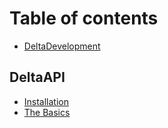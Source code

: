 # Table of contents

* [DeltaDevelopment](README.md)

## DeltaAPI

* [Installation](deltaapi/install.md)
* [The Basics](deltaapi/the-basics.md)

